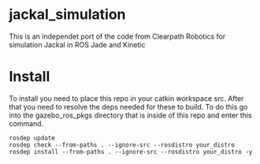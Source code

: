 # jackal_simulation
This is an independet port of the code from Clearpath Robotics for simulation Jackal in ROS Jade and Kinetic

# Install
To install you need to place this repo in your catkin workspace src. After that you need to resolve the deps needed for these to build. To do this go into the gazebo_ros_pkgs directory that is inside of this repo and enter this command.

```
rosdep update
rosdep check --from-paths . --ignore-src --rosdistro your_distro
rosdep install --from-paths . --ignore-src --rosdistro your_distro -y
``` 
